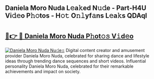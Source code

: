 ## Daniela Moro Nuda L𝚎a𝚔ed N𝚞𝚍e - Part-H4U Vi𝚍𝚎o P𝚑𝚘tos - H𝚘𝚝 O𝚗𝚕yf𝚊ns L𝚎a𝚔s QDAqI

# <h2><a href="http://kfd8i5.oniu.top/?m=Daniela+Moro+Nuda">🔗👉 🔴 Daniela Moro Nuda P𝚑ot𝚘𝚜 V𝚒d𝚎o</a></h2>

[![Daniela Moro Nuda Nu𝚍e𝚜](https://i.imgur.com/0qMVB7G.gif)](http://kfd8i5.oniu.top/?m=Daniela+Moro+Nuda)
Digital content creator and amusement provider Daniela Moro Nuda, celebrated for sharing dance and lifestyle ideas through trending dance sequences and short videos. Influential personality Daniela Moro Nuda, celebrated for their remarkable achievements and impact on society.  
